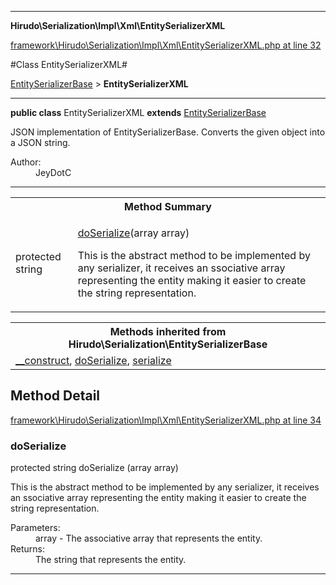 

- - -

**Hirudo\Serialization\Impl\Xml\EntitySerializerXML**


<a href="https://github.com/JeyDotC/Hirudo/blob/make-composer-compatible/framework/Hirudo/Serialization/Impl/Xml/EntitySerializerXML.php#L32" target='_blank'>framework\Hirudo\Serialization\Impl\Xml\EntitySerializerXML.php at line 32</a>

#Class EntitySerializerXML#

<a href="https://github.com/JeyDotC/Hirudo-docs/blob/master/Hirudo/Serialization/EntitySerializerBase.md">EntitySerializerBase</a>
 &gt; **EntitySerializerXML**




- - -

<p><strong>public  class</strong> <span>EntitySerializerXML</span>
<strong>extends</strong> <a href="https://github.com/JeyDotC/Hirudo-docs/blob/master/Hirudo/Serialization/EntitySerializerBase.md">EntitySerializerBase</a>

</p>

<div class="comment" id="overview_description"><p>JSON implementation of EntitySerializerBase. Converts the given object
into a JSON string.</p></div>

<dl>
<dt>Author:</dt>
<dd>JeyDotC</dd>
</dl>


<hr />

<table id="summary_method">
<tr><th colspan="2">Method Summary</th></tr>
<tr>
<td><span class='k'>protected </span> <span class='nx'>string</span></td>
<td class="description"><p class="name"><a href="#doserialize">doSerialize</a>(array array)</p><p class="description">This is the abstract method to be implemented by any serializer, it receives
an ssociative array representing the entity making it easier to create the
string representation.</p></td>
</tr>
</table>

<table class="inherit">
<tr><th colspan="2">Methods inherited from Hirudo\Serialization\EntitySerializerBase</th></tr>
<tr><td><a href="https://github.com/JeyDotC/Hirudo-docs/blob/master/Hirudo/Serialization/EntitySerializerBase.md#__construct">__construct</a>, <a href="https://github.com/JeyDotC/Hirudo-docs/blob/master/Hirudo/Serialization/EntitySerializerBase.md#doserialize">doSerialize</a>, <a href="https://github.com/JeyDotC/Hirudo-docs/blob/master/Hirudo/Serialization/EntitySerializerBase.md#serialize">serialize</a></td></tr></table>

<h2 id="detail_method">Method Detail</h2>

<a href="https://github.com/JeyDotC/Hirudo/blob/make-composer-compatible/framework/Hirudo/Serialization/Impl/Xml/EntitySerializerXML.php#L34" target='_blank'>framework\Hirudo\Serialization\Impl\Xml\EntitySerializerXML.php at line 34</a>

<h3 id="doSerialize()">doSerialize</h3>
<span class='k'>protected </span> <span class='nx'>string</span> <span class='nf'>doSerialize</span> (array array)

<div class="details">
<p>This is the abstract method to be implemented by any serializer, it receives
an ssociative array representing the entity making it easier to create the
string representation.</p><dl>
<dt>Parameters:</dt>
<dd>array - The associative array that represents the entity.</dd>
<dt>Returns:</dt>
<dd>The string that represents the entity.</dd>
</dl>

</div>

- - -

